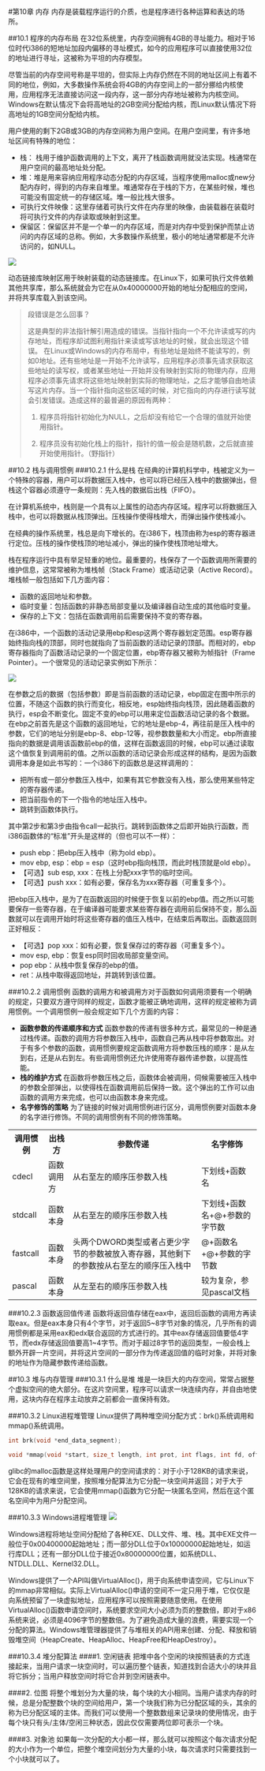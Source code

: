 #第10章 内存
内存是装载程序运行的介质，也是程序进行各种运算和表达的场所。

##10.1 程序的内存布局
在32位系统里，内存空间拥有4GB的寻址能力。相对于16位时代i386的短地址加段内偏移的寻址模式，如今的应用程序可以直接使用32位的地址进行寻址，这被称为平坦的内存模型。

尽管当前的内存空间号称是平坦的，但实际上内存仍然在不同的地址区间上有着不同的地位，例如，大多数操作系统会将4GB的内存空间上的一部分挪给内核使用，应用程序无法直接访问这一段内存，这一部分内存地址被称为内核空间。Windows在默认情况下会将高地址的2GB空间分配给内核，而Linux默认情况下将高地址的1GB空间分配给内核。

用户使用的剩下2GB或3GB的内存空间称为用户空间。在用户空间里，有许多地址区间有特殊的地位：

- 栈： 栈用于维护函数调用的上下文，离开了栈函数调用就没法实现。栈通常在用户空间的最高地址处分配。
- 堆：堆是用来容纳应用程序动态分配的内存区域，当程序使用malloc或new分配内存时，得到的内存来自堆里。堆通常存在于栈的下方，在某些时候，堆也可能没有固定统一的存储区域。堆一般比栈大很多。
- 可执行文件映像：这里存储着可执行文件在内存里的映像，由装载器在装载时将可执行文件的内存读取或映射到这里。
- 保留区：保留区并不是一个单一的内存区域，而是对内存中受到保护而禁止访问的内存区域的总称。例如，大多数操作系统里，极小的地址通常都是不允许访问的，如NULL。

![](../images/10.01.png)

动态链接库映射区用于映射装载的动态链接库。在Linux下，如果可执行文件依赖其他共享库，那么系统就会为它在从0x40000000开始的地址分配相应的空间，并将共享库载入到该空间。

> 段错误是怎么回事？
>
> 这是典型的非法指针解引用造成的错误。当指针指向一个不允许读或写的内存地址，而程序却试图利用指针来读或写该地址的时候，就会出现这个错误。
> 在Linux或Windows的内存布局中，有些地址是始终不能读写的，例如0地址。还有些地址是一开始不允许读写，应用程序必须事先请求获取这些地址的读写权，或者某些地址一开始并没有映射到实际的物理内存，应用程序必须事先请求将这些地址映射到实际的物理地址，之后才能够自由地读写这片内存。当一个指针指向这些区域的时候，对它指向的内存进行读写就会引发错误。造成这样的最普遍的原因有两种：
>
> 1. 程序员将指针初始化为NULL，之后却没有给它一个合理的值就开始使用指针。
>
> 2. 程序员没有初始化栈上的指针，指针的值一般会是随机数，之后就直接开始使用指针。（野指针）

##10.2 栈与调用惯例
###10.2.1 什么是栈
在经典的计算机科学中，栈被定义为一个特殊的容器，用户可以将数据压入栈中，也可以将已经压入栈中的数据弹出，但栈这个容器必须遵守一条规则：先入栈的数据后出栈（FIFO）。

在计算机系统中，栈则是一个具有以上属性的动态内存区域。程序可以将数据压入栈中，也可以将数据从栈顶弹出。压栈操作使得栈增大，而弹出操作使栈减小。

在经典的操作系统里，栈总是向下增长的。在i386下，栈顶由称为esp的寄存器进行定位。压栈的操作使栈顶的地址减小，弹出的操作使栈顶地址增大。

栈在程序运行中具有举足轻重的地位。最重要的，栈保存了一个函数调用所需要的维护信息，这常常被称为堆栈帧（Stack Frame）或活动记录（Active Record）。堆栈帧一般包括如下几方面内容：

- 函数的返回地址和参数。
- 临时变量：包括函数的非静态局部变量以及编译器自动生成的其他临时变量。
- 保存的上下文：包括在函数调用前后需要保持不变的寄存器。

在i386中，一个函数的活动记录用ebp和esp这两个寄存器划定范围。esp寄存器始终指向栈的顶部，同时也就指向了当前函数的活动记录的顶部。而相对的，ebp寄存器指向了函数活动记录的一个固定位置，ebp寄存器又被称为帧指针（Frame Pointer）。一个很常见的活动记录实例如下所示：

![](../images/10.02.png)

在参数之后的数据（包括参数）即是当前函数的活动记录，ebp固定在图中所示的位置，不随这个函数的执行而变化，相反地，esp始终指向栈顶，因此随着函数的执行，esp会不断变化。固定不变的ebp可以用来定位函数活动记录的各个数据。在ebp之前首先是这个函数的返回地址，它的地址是ebp-4，再往前是压入栈中的参数，它们的地址分别是ebp-8、ebp-12等，视参数数量和大小而定。ebp所直接指向的数据是调用该函数前ebp的值，这样在函数返回的时候，ebp可以通过读取这个值恢复到调用前的值。之所以函数的活动记录会形成这样的结构，是因为函数调用本身是如此书写的：一个i386下的函数总是这样调用的：

- 把所有或一部分参数压入栈中，如果有其它参数没有入栈，那么使用某些特定的寄存器传递。
- 把当前指令的下一个指令的地址压入栈中。
- 跳转到函数体执行。

其中第2步和第3步由指令call一起执行。跳转到函数体之后即开始执行函数，而i386函数体的“标准”开头是这样的（但也可以不一样）：

- push ebp：把ebp压入栈中（称为old ebp）。
- mov ebp, esp：ebp = esp（这时ebp指向栈顶，而此时栈顶就是old ebp）。
- 【可选】sub esp, xxx：在栈上分配xxx字节的临时空间。
- 【可选】push xxx：如有必要，保存名为xxx寄存器（可重复多个）。

把ebp压入栈中，是为了在函数返回的时候便于恢复以前的ebp值。而之所以可能要保存一些寄存器，在于编译器可能要求某些寄存器在调用前后保持不变，那么函数就可以在调用开始时将这些寄存器的值压入栈中，在结束后再取出。函数返回则正好相反：

- 【可选】pop xxx：如有必要，恢复保存过的寄存器（可重复多个）。
- mov esp, ebp：恢复esp同时回收局部变量空间。
- pop ebp：从栈中恢复保存的ebp的值。
- ret：从栈中取得返回地址，并跳转到该位置。

###10.2.2 调用惯例
函数的调用方和被调用方对于函数如何调用须要有一个明确的规定，只要双方遵守同样的规定，函数才能被正确地调用，这样的规定被称为调用惯例。一个调用惯例一般会规定如下几个方面的内容：

- **函数参数的传递顺序和方式** 函数参数的传递有很多种方式，最常见的一种是通过栈传递。函数的调用方将参数压入栈中，函数自己再从栈中将参数取出。对于有多个参数的函数，调用惯例要规定函数调用方将参数压栈的顺序：是从左到右，还是从右到左。有些调用惯例还允许使用寄存器传递参数，以提高性能。
- **栈的维护方式** 在函数将参数压栈之后，函数体会被调用，伺候需要被压入栈中的参数全部弹出，以使得栈在函数调用前后保持一致。这个弹出的工作可以由函数的调用方来完成，也可以由函数本身来完成。
- **名字修饰的策略** 为了链接的时候对调用惯例进行区分，调用惯例要对函数本身的名字进行修饰。不同的调用惯例有不同的修饰策略。

<table>
	<tr>
		<th>调用惯例</th>
		<th>出栈方</th>
		<th>参数传递</th>
		<th>名字修饰</th>
	</tr>
	<tr>
		<td>cdecl</td>
		<td>函数调用方</td>
		<td>从右至左的顺序压参数入栈</td>
		<td>下划线+函数名</td>
	</tr>
	<tr>
		<td>stdcall</td>
		<td>函数本身</td>
		<td>从右至左的顺序压参数入栈</td>
		<td>下划线+函数名+@+参数的字节数</td>
	</tr>
	<tr>
		<td>fastcall</td>
		<td>函数本身</td>
		<td>头两个DWORD类型或者占更少字节的参数被放入寄存器，其他剩下的参数按从右至左的顺序压入栈中</td>
		<td>@+函数名+@+参数的字节数</td>
	</tr>
	<tr>
		<td>pascal</td>
		<td>函数本身</td>
		<td>从左至右的顺序压参数入栈</td>
		<td>较为复杂，参见pascal文档</td>
	</tr>
</table>

###10.2.3 函数返回值传递
函数将返回值存储在eax中，返回后函数的调用方再读取eax。但是eax本身只有4个字节，对于返回5~8字节对象的情况，几乎所有的调用惯例都是采用eax和edx联合返回的方式进行的。其中eax存储返回值要低4字节，而edx存储返回值要高1~4字节。而对于超过8字节的返回类型，一般会栈上额外开辟一片空间，并将这片空间的一部分作为传递返回值的临时对象，并将对象的地址作为隐藏参数传递给函数。

##10.3 堆与内存管理
###10.3.1 什么是堆
堆是一块巨大的内存空间，常常占据整个虚拟空间的绝大部分。在这片空间里，程序可以请求一块连续内存，并自由地使用，这块内存在程序主动放弃之前都会一直保持有效。

###10.3.2 Linux进程堆管理
Linux提供了两种堆空间分配方式：brk()系统调用和mmap()系统调用。

```C
int brk(void *end_data_segment);

void *mmap(void *start, size_t length, int prot, int flags, int fd, off_t offset);
```

glibc的malloc函数是这样处理用户的空间请求的：对于小于128KB的请求来说，它会在现有的堆空间里，按照堆分配算法为它分配一块空间并返回；对于大于128KB的请求来说，它会使用mmap()函数为它分配一块匿名空间，然后在这个匿名空间中为用户分配空间。

###10.3.3 Windows进程堆管理
![](../images/10.03.png)

Windows进程将地址空间分配给了各种EXE、DLL文件、堆、栈。其中EXE文件一般位于0x00400000起始地址；而一部分DLL位于0x10000000起始地址，如运行库DLL；还有一部分DLL位于接近0x80000000位置，如系统DLL、NTDLL.DLL、Kernel32.DLL。

Windows提供了一个API叫做VirtualAlloc()，用于向系统申请空间，它与Linux下的mmap非常相似。实际上VirtualAlloc()申请的空间不一定只用于堆，它仅仅是向系统预留了一块虚拟地址，应用程序可以按照需要随意使用。在使用VirtualAlloc()函数申请空间时，系统要求空间大小必须为页的整数倍，即对于x86系统来说，必须是4096字节的整数倍。为了避免造成大量的浪费，需要实现一个分配的算法。Windows堆管理器提供了与堆相关的API用来创建、分配、释放和销毁堆空间（HeapCreate、HeapAlloc、HeapFree和HeapDestroy）。

###10.3.4 堆分配算法
####1. 空闲链表
把堆中各个空闲的块按照链表的方式连接起来，当用户请求一块空间时，可以遍历整个链表，知道找到合适大小的块并且将它拆分；当用户释放空间时将它合并到空闲链表中。

####2. 位图
将整个堆划分为大量的块，每个块的大小相同。当用户请求内存的时候，总是分配整数个块的空间给用户，第一个块我们称为已分配区域的头，其余的称为已分配区域的主体。而我们可以使用一个整数数组来记录块的使用情况，由于每个块只有头/主体/空闲三种状态，因此仅仅需要两位即可表示一个块。


####3. 对象池
如果每一次分配的大小都一样，那么就可以按照这个每次请求分配的大小作为一个单位，把整个堆空间划分为大量的小块，每次请求时只需要找到一个小块就可以了。